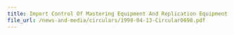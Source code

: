 ```yaml
---
title: Import Control Of Mastering Equipment And Replication Equipment For The Manufacture Of CD, CD-ROM, VCD, DVD And DVD-ROM
file_url: /news-and-media/circulars/1998-04-13-Circular0698.pdf
---
```

